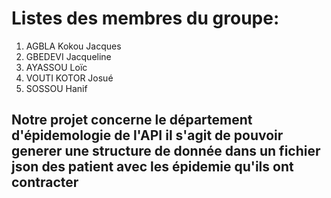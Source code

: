 # Listes des membres du groupe:

1. AGBLA Kokou Jacques 
2. GBEDEVI Jacqueline
3. AYASSOU Loïc
4. VOUTI KOTOR Josué
5. SOSSOU Hanif

## Notre projet concerne le département d'épidemologie de l'API il s'agit de pouvoir generer une structure de donnée dans un fichier json des patient avec les épidemie qu'ils ont contracter
